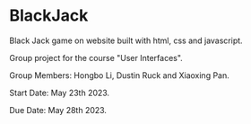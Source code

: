 # BlackJack

Black Jack game on website built with html, css and javascript.

Group project for the course "User Interfaces".

Group Members: Hongbo Li, Dustin Ruck and Xiaoxing Pan.

Start Date: May 23th 2023.

Due Date: May 28th 2023.
